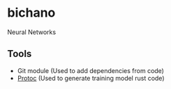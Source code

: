 # bichano

Neural Networks

## Tools

- Git module (Used to add dependencies from code) 
- [Protoc](http://google.github.io/proto-lens/installing-protoc.html) (Used to generate training model rust code)